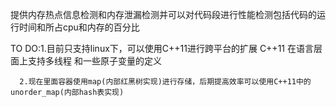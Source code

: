 提供内存热点信息检测和内存泄漏检测并可以对代码段进行性能检测包括代码的运行时间和所占cpu和内存的百分比



TO DO:1.目前只支持linux下，可以使用C++11进行跨平台的扩展 
        C++11 在语言层面上支持多线程 和一些原子变量的定义

      2.现在里面容器使用map(内部红黑树实现)进行存储，后期提高效率可以使用C++11中的unorder_map(内部hash表实现)










